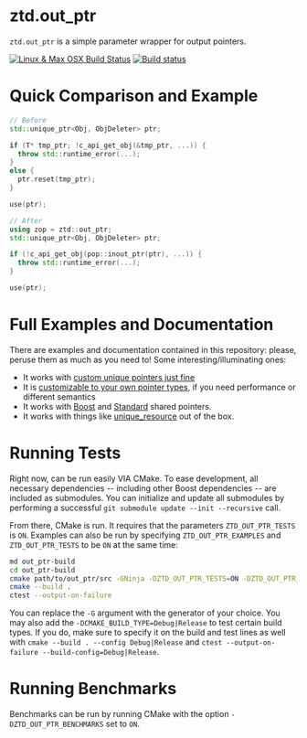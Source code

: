 # ztd.out_ptr

`ztd.out_ptr` is a simple parameter wrapper for output pointers.

[![Linux & Max OSX Build Status](https://travis-ci.org/ThePhD/out_ptr.svg?branch=master)](https://travis-ci.org/ThePhD/out_ptr)
[![Build status](https://ci.appveyor.com/api/projects/status/aj895ac668xa8jo0?svg=true)](https://ci.appveyor.com/project/ThePhD/out-ptr)


# Quick Comparison and Example

```cpp
// Before
std::unique_ptr<Obj, ObjDeleter> ptr;

if (T* tmp_ptr; !c_api_get_obj(&tmp_ptr, ...)) {
  throw std::runtime_error(...);
}
else {
  ptr.reset(tmp_ptr);
}

use(ptr);
```

```cpp
// After
using zop = ztd::out_ptr;
std::unique_ptr<Obj, ObjDeleter> ptr;

if (!c_api_get_obj(pop::inout_ptr(ptr), ...)) {
  throw std::runtime_error(...);
}

use(ptr);
```


# Full Examples and Documentation

There are examples and documentation contained in this repository: please, peruse them as much as you need to! Some interesting/illuminating ones:

- It works with [custom unique pointers just fine](examples/source/std.custom_unique_ptr.cpp)
- It is [customizable to your own pointer types](examples/source/custom.handle.cpp), if you need performance or different semantics
- It works with [Boost](examples/source/boost.shared_ptr.cpp) and [Standard](examples/source/std.shared_ptr.cpp) shared pointers.
- It works with things like [unique_resource](https://github.com/okdshin/unique_resource) out of the box.


# Running Tests

Right now, can be run easily VIA CMake. To ease development, all necessary dependencies -- including other Boost dependencies -- are included as submodules. You can initialize and update all submodules by performing a successful `git submodule update --init --recursive` call.

From there, CMake is run. It requires that the parameters `ZTD_OUT_PTR_TESTS` is `ON`. Examples can also be run by specifying `ZTD_OUT_PTR_EXAMPLES` and `ZTD_OUT_PTR_TESTS` to be `ON` at the same time:

```bash
md out_ptr-build
cd out_ptr-build
cmake path/to/out_ptr/src -GNinja -DZTD_OUT_PTR_TESTS=ON -DZTD_OUT_PTR_EXAMPLES=ON
cmake --build .
ctest --output-on-failure
```

You can replace the `-G` argument with the generator of your choice. You may also add the `-DCMAKE_BUILD_TYPE=Debug|Release` to test certain build types. If you do, make sure to specify it on the build and test lines as well with `cmake --build . --config Debug|Release` and `ctest --output-on-failure --build-config=Debug|Release`.


# Running Benchmarks

Benchmarks can be run by running CMake with the option `-DZTD_OUT_PTR_BENCHMARKS` set to `ON`.
